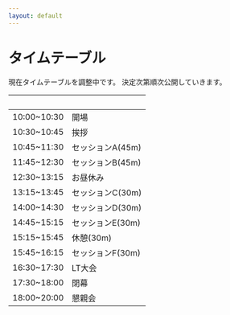 ```yaml
---
layout: default
---
```


# タイムテーブル

現在タイムテーブルを調整中です。
決定次第順次公開していきます。

　　        | 　　
------------|------
10:00~10:30 |  開場
10:30~10:45 |  挨拶
10:45~11:30 |  セッションA(45m)
11:45~12:30 |  セッションB(45m)
12:30~13:15 |  お昼休み
13:15~13:45 |  セッションC(30m)
14:00~14:30 |  セッションD(30m)
14:45~15:15 |  セッションE(30m)
15:15~15:45 |  休憩(30m)
15:45~16:15 |  セッションF(30m)
16:30~17:30 |  LT大会
17:30~18:00 |  閉幕
18:00~20:00 |  懇親会